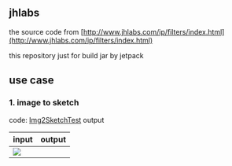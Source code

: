 jhlabs
---

the source code from [http://www.jhlabs.com/ip/filters/index.html](http://www.jhlabs.com/ip/filters/index.html)

this repository just for build jar by jetpack

## use case

### 1. image to sketch

code: [Img2SketchTest](src/test/java/com/jhlabs/test/Img2SketchTest.java)
output

| input         | output       |
|---------------|--------------|
| <img src=":"> | <img src=""> | 